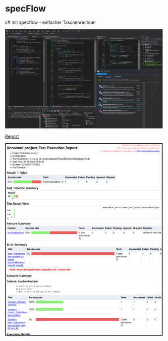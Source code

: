 # specFlow
c# mit specflow - einfacher Taschenrechner


<img src="specflow.png" border=2>

<a href="Report_2020-10-31.html">Report</a> 

<img src="Report.png" border=2>
 
